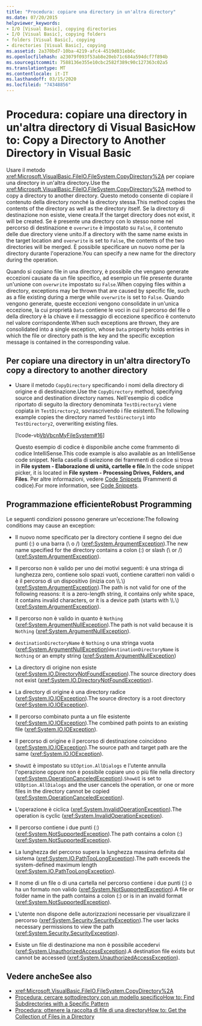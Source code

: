 ```yaml
---
title: "Procedura: copiare una directory in un'altra directory"
ms.date: 07/20/2015
helpviewer_keywords:
- I/O [Visual Basic], copying directories
- I/O [Visual Basic], copying folders
- folders [Visual Basic], copying
- directories [Visual Basic], copying
ms.assetid: 2a370bd7-10ba-4219-afc4-4519d031eb6c
ms.openlocfilehash: a23079f093f53ab8e20eb71c684a594dcf7f894b
ms.sourcegitcommit: 7588136e355e10cbc2582f389c90c127363c02a5
ms.translationtype: MT
ms.contentlocale: it-IT
ms.lasthandoff: 03/15/2020
ms.locfileid: "74348856"
---
```

# <a name="how-to-copy-a-directory-to-another-directory-in-visual-basic"></a><span data-ttu-id="69043-102">Procedura: copiare una directory in un'altra directory di Visual Basic</span><span class="sxs-lookup"><span data-stu-id="69043-102">How to: Copy a Directory to Another Directory in Visual Basic</span></span>

<span data-ttu-id="69043-103">Usare il metodo <xref:Microsoft.VisualBasic.FileIO.FileSystem.CopyDirectory%2A> per copiare una directory in un'altra directory.</span><span class="sxs-lookup"><span data-stu-id="69043-103">Use the <xref:Microsoft.VisualBasic.FileIO.FileSystem.CopyDirectory%2A> method to copy a directory to another directory.</span></span> <span data-ttu-id="69043-104">Questo metodo consente di copiare il contenuto della directory nonché la directory stessa.</span><span class="sxs-lookup"><span data-stu-id="69043-104">This method copies the contents of the directory as well as the directory itself.</span></span> <span data-ttu-id="69043-105">Se la directory di destinazione non esiste, viene creata.</span><span class="sxs-lookup"><span data-stu-id="69043-105">If the target directory does not exist, it will be created.</span></span> <span data-ttu-id="69043-106">Se è presente una directory con lo stesso nome nel percorso di destinazione e `overwrite` è impostato su `False`, il contenuto delle due directory viene unito.</span><span class="sxs-lookup"><span data-stu-id="69043-106">If a directory with the same name exists in the target location and `overwrite` is set to `False`, the contents of the two directories will be merged.</span></span> <span data-ttu-id="69043-107">È possibile specificare un nuovo nome per la directory durante l'operazione.</span><span class="sxs-lookup"><span data-stu-id="69043-107">You can specify a new name for the directory during the operation.</span></span>

<span data-ttu-id="69043-108">Quando si copiano file in una directory, è possibile che vengano generate eccezioni causate da un file specifico, ad esempio un file presente durante un'unione con `overwrite` impostato su `False`.</span><span class="sxs-lookup"><span data-stu-id="69043-108">When copying files within a directory, exceptions may be thrown that are caused by specific file, such as a file existing during a merge while `overwrite` is set to `False`.</span></span> <span data-ttu-id="69043-109">Quando vengono generate, queste eccezioni vengono consolidate in un'unica eccezione, la cui proprietà `Data` contiene le voci in cui il percorso del file o della directory è la chiave e il messaggio di eccezione specifico è contenuto nel valore corrispondente.</span><span class="sxs-lookup"><span data-stu-id="69043-109">When such exceptions are thrown, they are consolidated into a single exception, whose `Data` property holds entries in which the file or directory path is the key and the specific exception message is contained in the corresponding value.</span></span>

## <a name="to-copy-a-directory-to-another-directory"></a><span data-ttu-id="69043-110">Per copiare una directory in un'altra directory</span><span class="sxs-lookup"><span data-stu-id="69043-110">To copy a directory to another directory</span></span>

- <span data-ttu-id="69043-111">Usare il metodo `CopyDirectory` specificando i nomi della directory di origine e di destinazione.</span><span class="sxs-lookup"><span data-stu-id="69043-111">Use the `CopyDirectory` method, specifying source and destination directory names.</span></span> <span data-ttu-id="69043-112">Nell'esempio di codice riportato di seguito la directory denominata `TestDirectory1` viene copiata in `TestDirectory2`, sovrascrivendo i file esistenti.</span><span class="sxs-lookup"><span data-stu-id="69043-112">The following example copies the directory named `TestDirectory1` into `TestDirectory2`, overwriting existing files.</span></span>

    [!code-vb[VbVbcnMyFileSystem#16](~/samples/snippets/visualbasic/VS_Snippets_VBCSharp/VbVbcnMyFileSystem/VB/Class1.vb#16)]

    <span data-ttu-id="69043-113">Questo esempio di codice è disponibile anche come frammento di codice IntelliSense.</span><span class="sxs-lookup"><span data-stu-id="69043-113">This code example is also available as an IntelliSense code snippet.</span></span> <span data-ttu-id="69043-114">Nella casella di selezione dei frammenti di codice si trova in **File system - Elaborazione di unità, cartelle e file**.</span><span class="sxs-lookup"><span data-stu-id="69043-114">In the code snippet picker, it is located in **File system - Processing Drives, Folders, and Files**.</span></span> <span data-ttu-id="69043-115">Per altre informazioni, vedere [Code Snippets](/visualstudio/ide/code-snippets) (Frammenti di codice).</span><span class="sxs-lookup"><span data-stu-id="69043-115">For more information, see [Code Snippets](/visualstudio/ide/code-snippets).</span></span>

## <a name="robust-programming"></a><span data-ttu-id="69043-116">Programmazione efficiente</span><span class="sxs-lookup"><span data-stu-id="69043-116">Robust Programming</span></span>

<span data-ttu-id="69043-117">Le seguenti condizioni possono generare un'eccezione:</span><span class="sxs-lookup"><span data-stu-id="69043-117">The following conditions may cause an exception:</span></span>

- <span data-ttu-id="69043-118">Il nuovo nome specificato per la directory contiene il segno dei due punti (:) o una barra (\ o /) (<xref:System.ArgumentException>).</span><span class="sxs-lookup"><span data-stu-id="69043-118">The new name specified for the directory contains a colon (:) or slash (\ or /) (<xref:System.ArgumentException>).</span></span>

- <span data-ttu-id="69043-119">Il percorso non è valido per uno dei motivi seguenti: è una stringa di lunghezza zero, contiene solo spazi vuoti, contiene caratteri non validi o è il percorso di un dispositivo (inizia con \\\\.\\) (<xref:System.ArgumentException>).</span><span class="sxs-lookup"><span data-stu-id="69043-119">The path is not valid for one of the following reasons: it is a zero-length string, it contains only white space, it contains invalid characters, or it is a device path (starts with \\\\.\\) (<xref:System.ArgumentException>).</span></span>

- <span data-ttu-id="69043-120">Il percorso non è valido in quanto è `Nothing` (<xref:System.ArgumentNullException>).</span><span class="sxs-lookup"><span data-stu-id="69043-120">The path is not valid because it is `Nothing` (<xref:System.ArgumentNullException>).</span></span>

- <span data-ttu-id="69043-121">`destinationDirectoryName` è `Nothing` o una stringa vuota (<xref:System.ArgumentNullException>)</span><span class="sxs-lookup"><span data-stu-id="69043-121">`destinationDirectoryName` is `Nothing` or an empty string (<xref:System.ArgumentNullException>)</span></span>

- <span data-ttu-id="69043-122">La directory di origine non esiste (<xref:System.IO.DirectoryNotFoundException>).</span><span class="sxs-lookup"><span data-stu-id="69043-122">The source directory does not exist (<xref:System.IO.DirectoryNotFoundException>).</span></span>

- <span data-ttu-id="69043-123">La directory di origine è una directory radice (<xref:System.IO.IOException>).</span><span class="sxs-lookup"><span data-stu-id="69043-123">The source directory is a root directory (<xref:System.IO.IOException>).</span></span>

- <span data-ttu-id="69043-124">Il percorso combinato punta a un file esistente (<xref:System.IO.IOException>).</span><span class="sxs-lookup"><span data-stu-id="69043-124">The combined path points to an existing file (<xref:System.IO.IOException>).</span></span>

- <span data-ttu-id="69043-125">Il percorso di origine e il percorso di destinazione coincidono (<xref:System.IO.IOException>).</span><span class="sxs-lookup"><span data-stu-id="69043-125">The source path and target path are the same (<xref:System.IO.IOException>).</span></span>

- <span data-ttu-id="69043-126">`ShowUI` è impostato su `UIOption.AllDialogs` e l'utente annulla l'operazione oppure non è possibile copiare uno o più file nella directory (<xref:System.OperationCanceledException>).</span><span class="sxs-lookup"><span data-stu-id="69043-126">`ShowUI` is set to `UIOption.AllDialogs` and the user cancels the operation, or one or more files in the directory cannot be copied (<xref:System.OperationCanceledException>).</span></span>

- <span data-ttu-id="69043-127">L'operazione è ciclica (<xref:System.InvalidOperationException>).</span><span class="sxs-lookup"><span data-stu-id="69043-127">The operation is cyclic (<xref:System.InvalidOperationException>).</span></span>

- <span data-ttu-id="69043-128">Il percorso contiene i due punti (:) (<xref:System.NotSupportedException>).</span><span class="sxs-lookup"><span data-stu-id="69043-128">The path contains a colon (:) (<xref:System.NotSupportedException>).</span></span>

- <span data-ttu-id="69043-129">La lunghezza del percorso supera la lunghezza massima definita dal sistema (<xref:System.IO.PathTooLongException>).</span><span class="sxs-lookup"><span data-stu-id="69043-129">The path exceeds the system-defined maximum length (<xref:System.IO.PathTooLongException>).</span></span>

- <span data-ttu-id="69043-130">Il nome di un file o di una cartella nel percorso contiene i due punti (:) o ha un formato non valido (<xref:System.NotSupportedException>).</span><span class="sxs-lookup"><span data-stu-id="69043-130">A file or folder name in the path contains a colon (:) or is in an invalid format (<xref:System.NotSupportedException>).</span></span>

- <span data-ttu-id="69043-131">L'utente non dispone delle autorizzazioni necessarie per visualizzare il percorso (<xref:System.Security.SecurityException>).</span><span class="sxs-lookup"><span data-stu-id="69043-131">The user lacks necessary permissions to view the path (<xref:System.Security.SecurityException>).</span></span>

- <span data-ttu-id="69043-132">Esiste un file di destinazione ma non è possibile accedervi (<xref:System.UnauthorizedAccessException>).</span><span class="sxs-lookup"><span data-stu-id="69043-132">A destination file exists but cannot be accessed (<xref:System.UnauthorizedAccessException>).</span></span>

## <a name="see-also"></a><span data-ttu-id="69043-133">Vedere anche</span><span class="sxs-lookup"><span data-stu-id="69043-133">See also</span></span>

- <xref:Microsoft.VisualBasic.FileIO.FileSystem.CopyDirectory%2A>
- [<span data-ttu-id="69043-134">Procedura: cercare sottodirectory con un modello specifico</span><span class="sxs-lookup"><span data-stu-id="69043-134">How to: Find Subdirectories with a Specific Pattern</span></span>](../../../../visual-basic/developing-apps/programming/drives-directories-files/how-to-find-subdirectories-with-a-specific-pattern.md)
- [<span data-ttu-id="69043-135">Procedura: ottenere la raccolta di file di una directory</span><span class="sxs-lookup"><span data-stu-id="69043-135">How to: Get the Collection of Files in a Directory</span></span>](../../../../visual-basic/developing-apps/programming/drives-directories-files/how-to-get-the-collection-of-files-in-a-directory.md)
